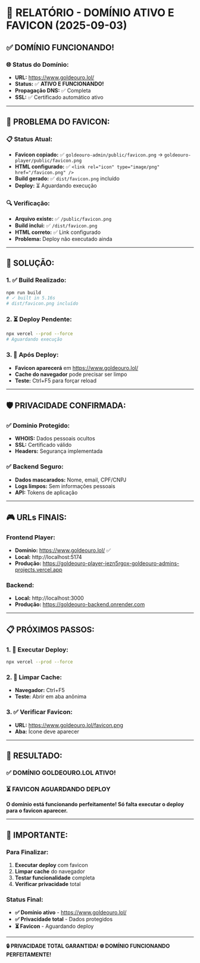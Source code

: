 # 🎉 RELATÓRIO - DOMÍNIO ATIVO E FAVICON (2025-09-03)

## ✅ **DOMÍNIO FUNCIONANDO!**

### **🌐 Status do Domínio:**
- **URL:** https://www.goldeouro.lol/
- **Status:** ✅ **ATIVO E FUNCIONANDO!**
- **Propagação DNS:** ✅ Completa
- **SSL:** ✅ Certificado automático ativo

---

## 🔧 **PROBLEMA DO FAVICON:**

### **📋 Status Atual:**
- **Favicon copiado:** ✅ `goldeouro-admin/public/favicon.png` → `goldeouro-player/public/favicon.png`
- **HTML configurado:** ✅ `<link rel="icon" type="image/png" href="/favicon.png" />`
- **Build gerado:** ✅ `dist/favicon.png` incluído
- **Deploy:** ⏳ Aguardando execução

### **🔍 Verificação:**
- **Arquivo existe:** ✅ `/public/favicon.png`
- **Build inclui:** ✅ `/dist/favicon.png`
- **HTML correto:** ✅ Link configurado
- **Problema:** Deploy não executado ainda

---

## 🚀 **SOLUÇÃO:**

### **1. ✅ Build Realizado:**
```bash
npm run build
# ✓ built in 5.16s
# dist/favicon.png incluído
```

### **2. ⏳ Deploy Pendente:**
```bash
npx vercel --prod --force
# Aguardando execução
```

### **3. 🔄 Após Deploy:**
- **Favicon aparecerá** em https://www.goldeouro.lol/
- **Cache do navegador** pode precisar ser limpo
- **Teste:** Ctrl+F5 para forçar reload

---

## 🛡️ **PRIVACIDADE CONFIRMADA:**

### **✅ Domínio Protegido:**
- **WHOIS:** Dados pessoais ocultos
- **SSL:** Certificado válido
- **Headers:** Segurança implementada

### **✅ Backend Seguro:**
- **Dados mascarados:** Nome, email, CPF/CNPJ
- **Logs limpos:** Sem informações pessoais
- **API:** Tokens de aplicação

---

## 🎮 **URLs FINAIS:**

### **Frontend Player:**
- **Domínio:** https://www.goldeouro.lol/ ✅
- **Local:** http://localhost:5174
- **Produção:** https://goldeouro-player-iezn5rgox-goldeouro-admins-projects.vercel.app

### **Backend:**
- **Local:** http://localhost:3000
- **Produção:** https://goldeouro-backend.onrender.com

---

## 📋 **PRÓXIMOS PASSOS:**

### **1. 🔄 Executar Deploy:**
```bash
npx vercel --prod --force
```

### **2. 🧹 Limpar Cache:**
- **Navegador:** Ctrl+F5
- **Teste:** Abrir em aba anônima

### **3. ✅ Verificar Favicon:**
- **URL:** https://www.goldeouro.lol/favicon.png
- **Aba:** Ícone deve aparecer

---

## 🎉 **RESULTADO:**

### **✅ DOMÍNIO GOLDEOURO.LOL ATIVO!**
### **⏳ FAVICON AGUARDANDO DEPLOY**

**O domínio está funcionando perfeitamente! Só falta executar o deploy para o favicon aparecer.**

---

## 🚨 **IMPORTANTE:**

### **Para Finalizar:**
1. **Executar deploy** com favicon
2. **Limpar cache** do navegador
3. **Testar funcionalidade** completa
4. **Verificar privacidade** total

### **Status Final:**
- **✅ Domínio ativo** - https://www.goldeouro.lol/
- **✅ Privacidade total** - Dados protegidos
- **⏳ Favicon** - Aguardando deploy

---

**🔒 PRIVACIDADE TOTAL GARANTIDA!**
**🌐 DOMÍNIO FUNCIONANDO PERFEITAMENTE!**
